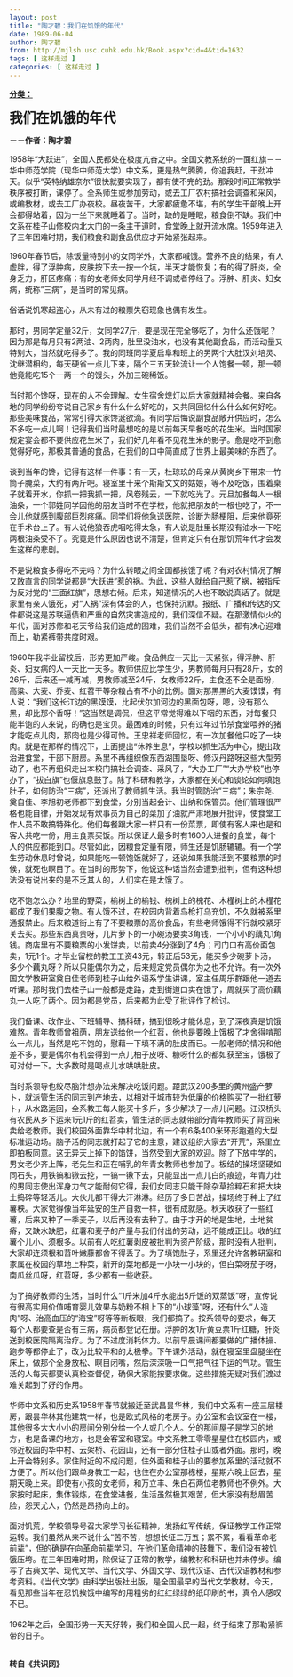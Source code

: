 ```yaml
---
layout: post
title: "陶才碧：我们在饥饿的年代"
date: 1989-06-04
author: 陶才碧
from: http://mjlsh.usc.cuhk.edu.hk/Book.aspx?cid=4&tid=1632
tags: [ 这样走过 ]
categories: [ 这样走过 ]
---
```


<div style="margin: 15px 10px 10px 0px;">
 <div>
  <span id="ctl00_ContentPlaceHolder1_chapter1_SubjectLabel" style="font-weight:bold;text-decoration:underline;">
   分类：
  </span>
 </div>
 <p>
  <strong>
   <font size="5">
    我们在饥饿的年代
   </font>
  </strong>
 </p>
 <p>
  <strong>
   －－作者：陶才碧
  </strong>
 </p>
 <p>
  1958年“大跃进”，全国人民都处在极度亢奋之中。全国文教系统的一面红旗－－华中师范学院（现华中师范大学）中文系，更是热气腾腾，你追我赶，干劲冲天。似乎“英特纳雄奈尔”很快就要实现了，都有使不完的劲。那段时间正常教学秩序被打断，课停了。全系师生或参加劳动，或去工厂农村搞社会调查和采风，或编教材，或去工厂办夜校。昼夜苦干，大家都疲惫不堪，有的学生干部晚上开会都得站着，因为一坐下来就睡着了。当时，缺的是睡眠，粮食倒不缺。我们中文系在桂子山修校内北大门的一条主干道时，食堂晚上就开流水席。1959年进入了三年困难时期，我们粮食和副食品供应才开始紧张起来。
 </p>
 <p>
  1960年春节后，除饭量特别小的女同学外，大家都喊饿。营养不良的结果，有人虚胖，得了浮肿病，皮肤按下去一按一个坑，半天才能恢复；有的得了肝炎，全身乏力，肝区疼痛；有的女老师女同学月经不调或者停经了。浮肿、肝炎、妇女病，统称“三病”，是当时的常见病。
  <br/>
  <br/>
  俗话说饥寒起盗心，从未有过的粮票失窃现象也偶有发生。
  <br/>
  <br/>
  那时，男同学定量32斤，女同学27斤，要是现在完全够吃了，为什么还饿呢？因为那是每月只有2两油、2两肉，肚里没油水，也没有其他副食品，而活动量又特别大，当然就吃得多了。我的同班同学夏启阜和班上的另两个大肚汉刘培灵、沈继潜相约，每天硬省一点儿下来，隔个三五天轮流让一个人饱餐一顿，那一顿他竟能吃15个一两一个的馒头，外加三碗稀饭。
  <br/>
  <br/>
  当时那个馋呀，现在的人不会理解。女生宿舍熄灯以后大家就精神会餐。来自各地的同学纷纷夸说自己家乡有什么什么好吃的，又共同回忆什么什么如何好吃。那些美味食品，常常引得大家馋涎欲滴。有同学后悔说副食品敞开供应时，怎么不多吃一点儿啊！记得我们当时最想吃的是以前每天早餐吃的花生米。当时国家规定宴会都不要供应花生米了，我们好几年看不见花生米的影子。愈是吃不到愈觉得好吃，那极其普通的食品，在我们的口中简直成了世界上最美味的东西了。
  <br/>
  <br/>
  谈到当年的馋，记得有这样一件事：有一天，杜琼玖的母亲从黄岗乡下带来一竹筒子腌菜，大约有两斤吧。寝室里十来个斯斯文文的姑娘，等不及吃饭，围着桌子就着开水，你抓一把我抓一把，风卷残云，一下就吃光了。元旦加餐每人一根油条，一个郭姓同学因他的朋友当时不在学校，他就把朋友的一根也吃了，不一会儿他就感到腹部巨烈疼痛。同学们将他急送医院，诊断为肠梗阻，后来他竟死在手术台上了。有人说他狼吞虎咽吃得太急，有人说是肚里长期没有油水一下吃两根油条受不了。究竟是什么原因也说不清楚，但肯定只有在那饥荒年代才会发生这样的悲剧。
  <br/>
  <br/>
  不是说粮食多得吃不完吗？为什么转眼之间全国都挨饿了呢？有对农村情况了解又敢直言的同学说都是“大跃进”惹的祸。为此，这些人就给自己惹了祸，被指斥为反对党的“三面红旗”，思想右倾。后来，知道情况的人也不敢说真话了。就是家里有亲人饿死，对“人祸”深有体会的人，也保持沉默。报纸、广播和传达的文件都说这是苏联逼债和严重的自然灾害造成的，我们深信不疑。在那激情似火的年代，面对苏修和老天爷给我们造成的困难，我们当然不会低头，都有决心迎难而上，勒紧裤带共度时艰。
  <br/>
  <br/>
  1960年我毕业留校后，形势更加严峻。食品供应一天比一天紧张，得浮肿、肝炎、妇女病的人一天比一天多。教师供应比学生少，男教师每月只有28斤，女的26斤，后来还一减再减，男教师减至24斤，女教师22斤，主食还不全是面粉，高粱、大麦、乔麦、红苕干等杂粮占有不小的比例。面对那黑黑的大麦馍馍，有人说：“我们这长江边的黑馍馍，比起伏尔加河边的黑面包呀，嗯，没有那么黑，却比那个香呀！”这当然是调侃，但这平常觉得难以下咽的东西，对每餐只能半饱的人来说，的确也是宝贝。最困难的时候，只有过年过节杀食堂喂养的猪才能吃点儿肉，那肉也是少得可怜。王忠祥老师回忆，有一次加餐他只吃了一块肉。就是在那样的情况下，上面提出“休养生息”，学校以抓生活为中心，提出政治进食堂，干部下厨房。系里不再组织像东西湖围垦呀、修汉丹路呀这些大型劳动了，也不再组织走出本校门搞社会调查、采风了，“大办工厂”“大办学校”也停办了，“拔白旗”也偃旗息鼓了。除了科研和教学，大家都在关心和谈论如何填饱肚子，如何防治“三病”，还派出了教师抓生活。我当时管防治“三病”；朱宗尧、奠自佳、李旭初老师都下到食堂，分别当起会计、出纳和保管员。他们管理很严格也能自律，开始发现有炊事员为自己的菜加了油就严肃地展开批评，使食堂工作人员不敢搞特殊化。他们每餐跟大家一样只有一份菜票，即使有客人来也是和客人共吃一份，用主食票买饭。所以保证人最多时有1600人进餐的食堂，每个人的供应都能到口。尽管如此，因粮食定量有限，师生还是饥肠辘辘。有一个学生劳动休息时曾说，如果能吃一顿饱饭就好了，还说如果我能活到不要粮票的时候，就死也瞑目了。在当时的形势下，他说这种话当然会遭到批判，但有这种想法没有说出来的是不乏其人的，人们实在是太饿了。
  <br/>
  <br/>
  吃不饱怎么办？地里的野菜，榆树上的榆钱、槐树上的槐花、木槿树上的木槿花都成了我们果腹之物。有人饿不过，在校园内背着鸟枪打乌充饥，不久就被系里通报禁止。后来粮道街上有了不要粮票的高价食品，有些老师饿得不行就咬紧牙关去买。那些东西真贵呀，几片萝卜的一小碗汤要卖3角钱，一个小小的藕丸1角钱。商店里有不要粮票的小发饼卖，以前卖4分涨到了4角；司门口有高价面包卖，1元1个。才毕业留校的教工工资43元，转正后53元，能买多少碗萝卜汤，多少个藕丸呀？所以只能偶尔为之，后来规定党员偶尔为之也不允许。有一次外国文学教研室奠自佳老师到桂子山给外语系学生讲课，室主任周乐群跟他一道去听课。那时我们去桂子山一般都是走路，走到街道口实在饿了，周就买了高价藕丸一人吃了两个。因为都是党员，后来都为此受了批评作了检讨。
  <br/>
  <br/>
  我们备课、改作业、下班辅导、搞科研，搞到很晚才能休息，到了深夜真是饥饿难熬。青年教师曾祖荫，朋友送给他一个红苕，他也是要晚上饿极了才舍得啃那么一点儿，当然是吃不饱的，慰藉一下填不满的肚皮而已。一般老师的情况和他差不多，要是偶尔有机会得到一点儿柚子皮呀、糠呀什么的都如获至宝，饿极了可对付一下。大多数时是喝点儿水哄哄肚皮。
  <br/>
  <br/>
  当时系领导也绞尽脑汁想办法来解决吃饭问题。距武汉200多里的黄州盛产萝卜，就派管生活的同志到产地去，以相对于城市较为低廉的价格购买了一批红萝卜，从水路运回，全系教工每人能买十多斤，多少解决了一点儿问题。江汉桥头有农民从乡下运来1元1斤的红苕卖，管生活的同志就带部分青年教师买了背回来卖给老教师。我们校园外面靠华中村北边，有一个有6条400米环形跑道的大型标准运动场。脑子活的同志就打起了它的主意，建议组织大家去“开荒”，系里立即拍板同意。这无异天上掉下的馅饼，当然受到大家的欢迎。除了下放中学的，男女老少齐上阵，老先生和正在哺乳的年青女教师也参加了。板结的操场坚硬如同石头，用铁镐和锹去挖，一镐一锹下去，只能显出一点儿白的痕迹，年青力壮的男同志使出浑身力气才能耐何它得，我们女同志只能干除杂草捡粹石和把大块土捣碎等轻活儿。大伙儿都干得大汗淋淋。经历了多日苦战，操场终于种上了红薯秧。大家觉得像当年延安的生产自救一样，很有成就感。秋天收获了一些红薯，后来又种了一季麦子，以后再没有去种了。由于才开的地是生地，土地贫瘠，又缺水缺肥，红薯和麦子的产量与我们付出的劳动，远不能成正比。收的红薯个儿小、须根多。以前有人吃红薯剥皮被批判为资产阶级，那时没有人批判，大家却连须根和苕叶嫩藤都舍不得丢了。为了填饱肚子，系里还允许各教研室和家属在校园的草地上种菜，新开的菜地都是一小块一小块的，但白菜呀茄子呀，南瓜丝瓜呀，红苕呀，多少都有一些收获。
  <br/>
  <br/>
  为了搞好教师的生活，当时什么“1斤米加4斤水能出5斤饭的双蒸饭”呀，宣传说有很高实用价值哺育婴儿效果与奶粉不相上下的“小球藻”呀，还有什么“人造肉”呀、治高血压的“海宝”呀等等新板眼，我们都搞了。按系领导的要求，每天每个人都要查是否有三病，病员都登记在册。浮肿的发1斤黄豆票1斤红糖，肝炎送到校医院隔离治疗。为了不过度消耗体力。以前早晨课间都要做的广播体操、跑步等都停止了，改为比较平和的太极拳。下午课外活动，就在寝室里盘腿坐在床上，做那个全身放松、瞑目闭嘴，然后深深吸一口气把气往下运的气功。管生活的人每天都要认真检查督促，确保大家能按要求做。这些措施无疑对我们渡过难关起到了好的作用。
  <br/>
  <br/>
  华师中文系和历史系1958年春节就搬迁至武昌昙华林，我们中文系有一座三层楼房，跟昙华林其他建筑一样，也是欧式风格的老房子。办公室和会议室在一楼，其他很多大大小小的房间分别分给一个人或几个人。分的那间屋子是学习的地方，也是备课的地方，也是会客室和寝室。中文系教工零零星星住在校园内，或邻近校园的华中村、云架桥、花园山，还有一部分住桂子山或者外面。那时，晚上开会特别多。家住附近的不成问题，住外面和桂子山的要参加系里的活动就不方便了。所以他们跟单身教工一起，也住在办公室那栋楼，星期六晚上回去，星期天晚上来。即使有小孩的女老师，和万立丰、朱白石两位老教师也不例外。大家按时起床，集体锻炼，在食堂进餐，生活虽然极其艰苦，但大家没有愁眉苦脸，怨天尤人，仍然是昂扬向上的。
  <br/>
  <br/>
  面对饥荒，学校领导号召大家学习长征精神，发扬红军传统，保证教学工作正常运转。我们虽然从来不说什么“苦不苦，想想长征二万五；累不累，看看革命老前辈”，但的确是在向革命前辈学习。在他们革命精神的鼓舞下，我们没有被饥饿压垮。在三年困难时期，除保证了正常的教学，编教材和科研也并未停步。编写了古典文学、现代文学、当代文学、外国文学、现代汉语、古代汉语教材和参考资料。《当代文学》由科学出版社出版，是全国最早的当代文学教材。今天，看见那些当年在忍饥挨饿中编写的用粗劣的红红绿绿的纸印刷的书，真令人感叹不已。
  <br/>
  <br/>
  1962年之后，全国形势一天天好转，我们和全国人民一起，终于结束了那勒紧裤带的日子。
 </p>
 <p>
  <br/>
  <strong>
   转自《共识网》
  </strong>
 </p>
</div>

